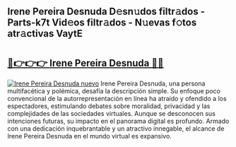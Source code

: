 ## Irene Pereira Desnuda D𝚎sn𝚞dos filtr𝚊dos - Parts-k7t Vid𝚎os filtr𝚊dos - N𝚞evas f𝚘tos atr𝚊ctivas VaytE

# <h2><a href="http://mb7rwze.tromn.icu/?c=Irene+Pereira+Desnuda">🔗👉👉👉 Irene Pereira Desnuda 🔗🔗</a></h2>

[![Irene Pereira Desnuda nuevo](https://i.imgur.com/pEAQMta.gif)](http://mb7rwze.tromn.icu/?c=Irene+Pereira+Desnuda)
Irene Pereira Desnuda, una persona multifacética y polémica, desafía la descripción simple. Su enfoque poco convencional de la autorrepresentación en línea ha atraído y ofendido a los espectadores, estimulando debates sobre moralidad, privacidad y las complejidades de las sociedades virtuales. Aunque se desconocen sus intenciones futuras, su impacto en el panorama digital es profundo. Armado con una dedicación inquebrantable y un atractivo innegable, el alcance de Irene Pereira Desnuda en el mundo virtual es expansivo.
